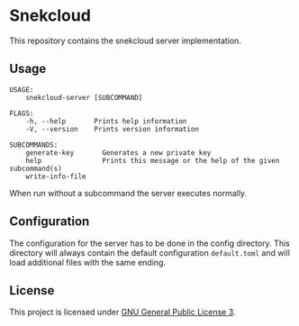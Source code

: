 # Snekcloud

This repository contains the snekcloud server implementation.

## Usage

```
USAGE:
    snekcloud-server [SUBCOMMAND]

FLAGS:
    -h, --help       Prints help information
    -V, --version    Prints version information

SUBCOMMANDS:
    generate-key       Generates a new private key
    help               Prints this message or the help of the given subcommand(s)
    write-info-file    
```

When run without a subcommand the server executes normally.


## Configuration

The configuration for the server has to be done in the config directory.
This directory will always contain the default configuration `default.toml` and will
load additional files with the same ending.

## License

This project is licensed under [GNU General Public License 3](https://github.com/Trivernis/snekcloud-server/blob/main/LICENSE).